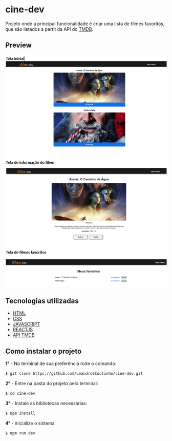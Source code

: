 # cine-dev

Projeto onde a principal funcionalidade é criar uma lista de filmes favoritos, que são listados a partit da API do [TMDB](<https://www.themoviedb.org/documentation/api>).

## Preview
<div align="center">

![Telas](https://github.com/LeandroSCoutinho/cine-dev/blob/main/public/cine_dev.png)

</div>


## Tecnologias utilizadas

* [HTML](https://developer.mozilla.org/pt-BR/docs/Web/HTML/Element)
* [CSS](https://developer.mozilla.org/pt-BR/docs/Web/CSS)
* [JAVASCRIPT](https://developer.mozilla.org/pt-BR/docs/Learn/JavaScript)
* [REACTJS](https://pt-br.reactjs.org)
* [API TMDB](<https://www.themoviedb.org/documentation/api>)

## Como instalar o projeto

**1°** - No terminal de sua preferência rode o comando:  
```bash
$ git clone https://github.com/LeandroSCoutinho/cine-dev.git
```
**2°** - Entre na pasta do projeto pelo terminal:  
```bash
$ cd cine-dev
```
**3°** - Instale as bibliotecas necessárias:  
```bash
$ npm install
```
**4°** - inicialize o sistema  
```bash
$ npm run dev
```


